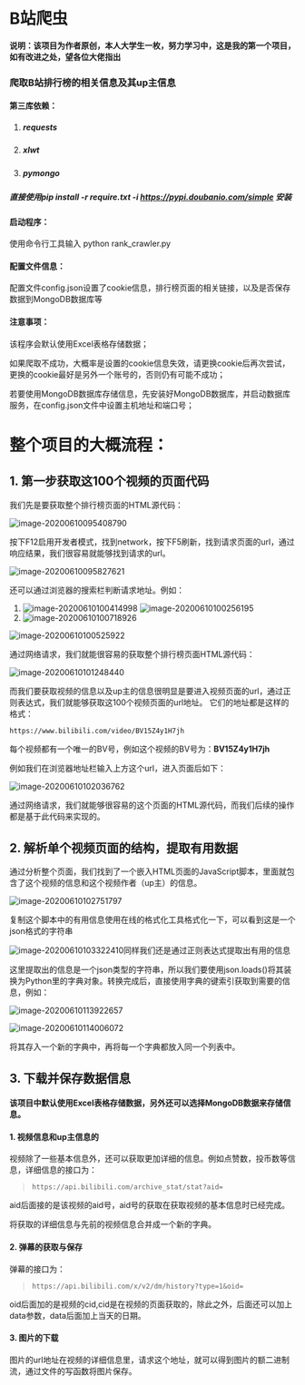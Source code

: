 # B站爬虫
**说明：该项目为作者原创，本人大学生一枚，努力学习中，这是我的第一个项目，如有改进之处，望各位大佬指出**

### 爬取B站排行榜的相关信息及其up主信息

#### 第三库依赖：
1. ##### requests
2. ##### xlwt
3. ##### pymongo

##### 直接使用pip install -r require.txt -i https://pypi.doubanio.com/simple 安装

#### 启动程序：
使用命令行工具输入 python rank_crawler.py

#### 配置文件信息：
配置文件config.json设置了cookie信息，排行榜页面的相关链接，以及是否保存数据到MongoDB数据库等

#### 注意事项：

该程序会默认使用Excel表格存储数据；

如果爬取不成功，大概率是设置的cookie信息失效，请更换cookie后再次尝试，更换的cookie最好是另外一个账号的，否则仍有可能不成功；

若要使用MongoDB数据库存储信息，先安装好MongoDB数据库，并启动数据库服务，在config.json文件中设置主机地址和端口号；



# **整个项目的大概流程**：





## 1. 第一步获取这100个视频的页面代码

我们先是要获取整个排行榜页面的HTML源代码：

![image-20200610095408790](https://github.com/adashhawk/Bilibili_crawler/blob/master/README.assets/image-20200610095408790.png)



按下F12启用开发者模式，找到network，按下F5刷新，找到请求页面的url，通过响应结果，我们很容易就能够找到请求的url。

![image-20200610095827621](https://github.com/adashhawk/Bilibili_crawler/blob/master/README.assets/image-20200610095827621.png)

还可以通过浏览器的搜索栏判断请求地址。例如：

1. ![image-20200610100414998](https://github.com/adashhawk/Bilibili_crawler/blob/master/README.assets/image-20200610100414998.png)
![image-20200610100256195](https://github.com/adashhawk/Bilibili_crawler/blob/master/README.assets/image-20200610100256195.png)
2.  ![image-20200610100718926](https://github.com/adashhawk/Bilibili_crawler/blob/master/README.assets/image-20200610100718926.png)

![image-20200610100525922](https://github.com/adashhawk/Bilibili_crawler/blob/master/README.assets/image-20200610100525922.png)

通过网络请求，我们就能很容易的获取整个排行榜页面HTML源代码：

![image-20200610101248440](https://github.com/adashhawk/Bilibili_crawler/blob/master/README.assets/image-20200610101248440.png)

而我们要获取视频的信息以及up主的信息很明显是要进入视频页面的url，通过正则表达式，我们就能够获取这100个视频页面的url地址。
它们的地址都是这样的格式：

```html
https://www.bilibili.com/video/BV15Z4y1H7jh
```

每个视频都有一个唯一的BV号，例如这个视频的BV号为：**BV15Z4y1H7jh**

例如我们在浏览器地址栏输入上方这个url，进入页面后如下：

![image-20200610102036762](https://github.com/adashhawk/Bilibili_crawler/blob/master/README.assets/image-20200610102036762.png)

通过网络请求，我们就能够很容易的这个页面的HTML源代码，而我们后续的操作都是基于此代码来实现的。

## 2. 解析单个视频页面的结构，提取有用数据

通过分析整个页面，我们找到了一个嵌入HTML页面的JavaScript脚本，里面就包含了这个视频的信息和这个视频作者（up主）的信息。

![image-20200610102751797](https://github.com/adashhawk/Bilibili_crawler/blob/master/README.assets/image-20200610102751797.png)

复制这个脚本中的有用信息使用在线的格式化工具格式化一下，可以看到这是一个json格式的字符串

![image-20200610103322410](https://github.com/adashhawk/Bilibili_crawler/blob/master/README.assets/image-20200610103322410.png)同样我们还是通过正则表达式提取出有用的信息

这里提取出的信息是一个json类型的字符串，所以我们要使用json.loads()将其装换为Python里的字典对象。转换完成后，直接使用字典的键索引获取到需要的信息，例如：

![image-20200610113922657](https://github.com/adashhawk/Bilibili_crawler/blob/master/README.assets/image-20200610113922657.png)

![image-20200610114006072](https://github.com/adashhawk/Bilibili_crawler/blob/master/README.assets/image-20200610114006072.png)

将其存入一个新的字典中，再将每一个字典都放入同一个列表中。

## 3. 下载并保存数据信息

#### 该项目中默认使用Excel表格存储数据，另外还可以选择MongoDB数据来存储信息。

#### 1. 视频信息和up主信息的

视频除了一些基本信息外，还可以获取更加详细的信息。例如点赞数，投币数等信息，详细信息的接口为：

> ```
> https://api.bilibili.com/archive_stat/stat?aid=
> ```

aid后面接的是该视频的aid号，aid号的获取在获取视频的基本信息时已经完成。

将获取的详细信息与先前的视频信息合并成一个新的字典。

#### 2. 弹幕的获取与保存

弹幕的接口为：

> ```
> https://api.bilibili.com/x/v2/dm/history?type=1&oid=
> ```

oid后面加的是视频的cid,cid是在视频的页面获取的，除此之外，后面还可以加上data参数，data后面加上当天的日期。

#### 3. 图片的下载

图片的url地址在视频的详细信息里，请求这个地址，就可以得到图片的额二进制流，通过文件的写函数将图片保存。
